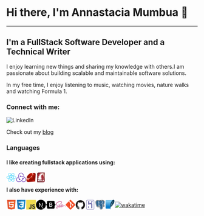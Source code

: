

# Hi there, I'm Annastacia Mumbua 👋

---

## I'm a FullStack Software Developer and a Technical Writer

I enjoy learning new things and sharing my knowledge with others.I am passionate about building scalable and maintainable software solutions.

In my free time, I enjoy listening to music, watching movies, nature walks and watching Formula 1.

### Connect with me:
    
<img
    src="https://img.shields.io/badge/-LinkedIn-0077B5?style=flat-square&logo=Linkedin&logoColor=white"
    alt="LinkedIn"
    height="20"
    href="https://www.linkedin.com/in/annastacia-mumbua-0b1b3b1b3/"
/>

Check out my [blog](https://dev.to/anne46)


### Languages

#### I like creating fullstack applications using:



<img align="left" alt="React" width="26px" src="https://raw.githubusercontent.com/devicons/devicon/master/icons/react/react-original.svg" />



<img align="left" alt="Redux" width="26px" src="https://raw.githubusercontent.com/devicons/devicon/master/icons/redux/redux-original.svg" />



<img align="left" alt="Ruby" width="26px" src="https://raw.githubusercontent.com/devicons/devicon/master/icons/ruby/ruby-original.svg" />


<img align="left" alt="Rails" width="26px" src="https://raw.githubusercontent.com/devicons/devicon/master/icons/rails/rails-original-wordmark.svg" />

<!-- Create on a new line -->

<br />

#### I also have experience with:

<img align="left" alt="HTML" width="26px" src="https://raw.githubusercontent.com/devicons/devicon/master/icons/html5/html5-original.svg" />

<img align="left" alt="CSS" width="26px" src="https://raw.githubusercontent.com/devicons/devicon/master/icons/css3/css3-original.svg" />


<img align="left" alt="JavaScript" width="26px" src="https://raw.githubusercontent.com/devicons/devicon/master/icons/javascript/javascript-original.svg" />


<img align="left" alt="NextJS" width="26px" src="https://raw.githubusercontent.com/devicons/devicon/master/icons/nextjs/nextjs-original.svg" />


<img align="left" alt="Bootstrap" width="26px" src="https://raw.githubusercontent.com/devicons/devicon/master/icons/bootstrap/bootstrap-plain.svg" />


<img align="left" alt="Sass" width="26px" src="https://raw.githubusercontent.com/devicons/devicon/master/icons/sass/sass-original.svg" />



<img align="left" alt="Git" width="26px" src="https://raw.githubusercontent.com/devicons/devicon/master/icons/git/git-original.svg" />



<img align="left" alt="GitHub" width="26px" src="https://raw.githubusercontent.com/devicons/devicon/master/icons/github/github-original.svg" />



<img align="left" alt="Heroku" width="26px" src="https://raw.githubusercontent.com/devicons/devicon/master/icons/heroku/heroku-original.svg" />



<img align="left" alt="Postgres" width="26px" src="https://raw.githubusercontent.com/devicons/devicon/master/icons/postgresql/postgresql-original.svg" />


<img align="left" alt="SQLite3" width="26px" src="https://raw.githubusercontent.com/devicons/devicon/master/icons/sqlite/sqlite-original.svg" />


###
[![wakatime](https://wakatime.com/badge/user/37c99f27-dee9-4b2b-96e1-4fe54e91875f.svg)](https://wakatime.com/@37c99f27-dee9-4b2b-96e1-4fe54e91875f)


